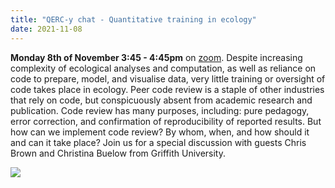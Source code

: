 ```yaml
---
title: "QERC-y chat - Quantitative training in ecology"
date: 2021-11-08
---
```


**Monday 8th of November 3:45 - 4:45pm** on [zoom](https://unimelb.zoom.us/j/3172750775?pwd=VjFEVjBtT1VUQlp1WWZlZHRoMWthZz09). Despite increasing complexity of ecological analyses and computation, as well as reliance on code to prepare, model, and visualise data, very little training or oversight of code takes place in ecology. Peer code review is a staple of other industries that rely on code, but conspicuously absent from academic research and publication. Code review has many purposes, including: pure pedagogy, error correction, and confirmation of reproducibility of reported results. But how can we implement code review? By whom, when, and how should it and can it take place? Join us for a special discussion with guests Chris Brown and Christina Buelow from Griffith University. 

![](/images/qercychat4_codereview.png)